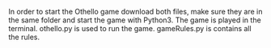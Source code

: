In order to start the Othello game download both files, make sure they are in the same folder and start the game with Python3.
The game is played in the terminal.
othello.py is used to run the game.
gameRules.py is contains all the rules. 
